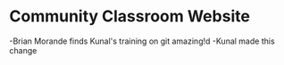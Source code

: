 # Community Classroom Website


-Brian Morande finds Kunal's training on git amazing!d
-Kunal made this change

